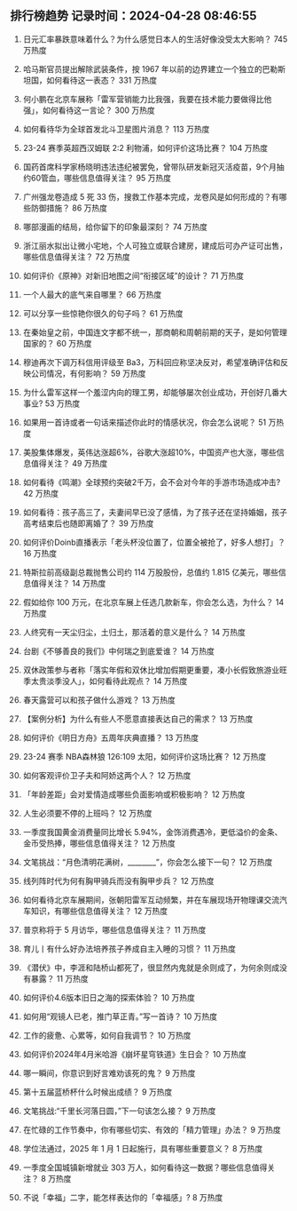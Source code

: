 
## 排行榜趋势 记录时间：2024-04-28 08:46:55
  
  1. 日元汇率暴跌意味着什么？为什么感觉日本人的生活好像没受太大影响？ 745 万热度
    
  2. 哈马斯官员提出解除武装条件，按 1967 年以前的边界建立一个独立的巴勒斯坦国，如何看待这一表态？ 331 万热度
    
  3. 何小鹏在北京车展称「雷军营销能力比我强，我要在技术能力要做得比他强」，如何看待这一言论？ 300 万热度
    
  4. 如何看待华为全球首发北斗卫星图片消息？ 113 万热度
    
  5. 23-24 赛季英超西汉姆联 2:2 利物浦，如何评价这场比赛？ 104 万热度
    
  6. 国药首席科学家杨晓明违法违纪被罢免，曾带队研发新冠灭活疫苗，9个月抽约60管血，哪些信息值得关注？ 95 万热度
    
  7. 广州强龙卷造成 5 死 33 伤，搜救工作基本完成，龙卷风是如何形成的？有哪些防御措施？ 86 万热度
    
  8. 哪部漫画的结局，给你留下的印象最深刻？ 74 万热度
    
  9. 浙江丽水拟出让微小宅地，个人可独立或联合建房，建成后可办产证可出售，哪些信息值得关注？ 72 万热度
    
  10. 如何评价《原神》对新旧地图之间“衔接区域”的设计？ 71 万热度
    
  11. 一个人最大的底气来自哪里？ 66 万热度
    
  12. 可以分享一些惊艳你很久的句子吗？ 61 万热度
    
  13. 在秦始皇之前，中国连文字都不统一，那商朝和周朝前期的天子，是如何管理国家的？ 60 万热度
    
  14. 穆迪再次下调万科信用评级至 Ba3，万科回应称坚决反对，希望准确评估和反映公司情况，有何影响？ 59 万热度
    
  15. 为什么雷军这样一个羞涩内向的理工男，却能够屡次创业成功，开创好几番大事业? 53 万热度
    
  16. 如果用一首诗或者一句话来描述你此时的情感状况，你会怎么说呢？ 51 万热度
    
  17. 美股集体爆发，英伟达涨超6%，谷歌大涨超10%，中国资产也大涨，哪些信息值得关注？ 49 万热度
    
  18. 如何看待《鸣潮》全球预约突破2千万，会不会对今年的手游市场造成冲击? 42 万热度
    
  19. 如何看待：孩子高三了，夫妻间早已没了感情，为了孩子还在坚持婚姻，孩子高考结束后也随即离婚了？ 39 万热度
    
  20. 如何评价Doinb直播表示「老头杯没位置了，位置全被抢了，好多人想打」？ 16 万热度
    
  21. 特斯拉前高级副总裁抛售公司约 114 万股股份，总值约 1.815 亿美元，哪些信息值得关注？ 14 万热度
    
  22. 假如给你 100 万元，在北京车展上任选几款新车，你会怎么选，为什么？ 14 万热度
    
  23. 人终究有一天尘归尘，土归土，那活着的意义是什么？ 14 万热度
    
  24. 台剧《不够善良的我们》中何瑞之到底爱谁？ 14 万热度
    
  25. 双休政策参与者称「落实年假和双休比增加假期更重要，凑小长假致旅游业旺季太贵淡季没人」，如何看待此观点？ 14 万热度
    
  26. 春天露营可以和孩子做什么游戏？ 13 万热度
    
  27. 【案例分析】为什么有些人不愿意直接表达自己的需求？ 13 万热度
    
  28. 如何评价《明日方舟》五周年庆典直播？ 13 万热度
    
  29. 23-24 赛季 NBA森林狼 126:109 太阳，如何评价这场比赛？ 12 万热度
    
  30. 如何客观评价卫子夫和阿娇这两个人？ 12 万热度
    
  31. 「年龄差距」会对爱情造成哪些负面影响或积极影响？ 12 万热度
    
  32. 人生必须要不停的上班吗？ 12 万热度
    
  33. 一季度我国黄金消费量同比增长 5.94%，金饰消费遇冷，更低溢价的金条、金币受热捧，哪些信息值得关注？ 12 万热度
    
  34. 文笔挑战：“月色清明花满树，________”，你会怎么接下一句？ 12 万热度
    
  35. 线列阵时代为何有胸甲骑兵而没有胸甲步兵？ 12 万热度
    
  36. 如何看待北京车展期间，张朝阳雷军互动频繁，并在车展现场开物理课交流汽车知识，有哪些信息值得关注？ 12 万热度
    
  37. 普京称将于 5 月访华，哪些信息值得关注？ 11 万热度
    
  38. 育儿丨有什么好办法培养孩子养成自主入睡的习惯？ 11 万热度
    
  39. 《潜伏》中，李涯和陆桥山都死了，很显然内鬼就是余则成了，为何余则成没有暴露？ 11 万热度
    
  40. 如何评价4.6版本旧日之海的探索体验？ 10 万热度
    
  41. 如何用“观镜人已老，推门草正青。”写一首诗？ 10 万热度
    
  42. 工作的疲惫、心累等，如何自我调节？ 10 万热度
    
  43. 如何评价2024年4月米哈游《崩坏星穹铁道》生日会？ 10 万热度
    
  44. 哪一瞬间，你意识到好言难劝该死的鬼？ 9 万热度
    
  45. 第十五届蓝桥杯什么时候出成绩？ 9 万热度
    
  46. 文笔挑战:“千里长河落日圆，”下一句该怎么接？ 9 万热度
    
  47. 在忙碌的工作节奏中，你有哪些切实、有效的「精力管理」办法？ 9 万热度
    
  48. 学位法通过，2025 年 1 月 1 日起施行，具有哪些重要意义？ 8 万热度
    
  49. 一季度全国城镇新增就业 303 万人，如何看待这一数据？哪些信息值得关注？ 8 万热度
    
  50. 不说「幸福」二字，能怎样表达你的「幸福感」? 8 万热度
    